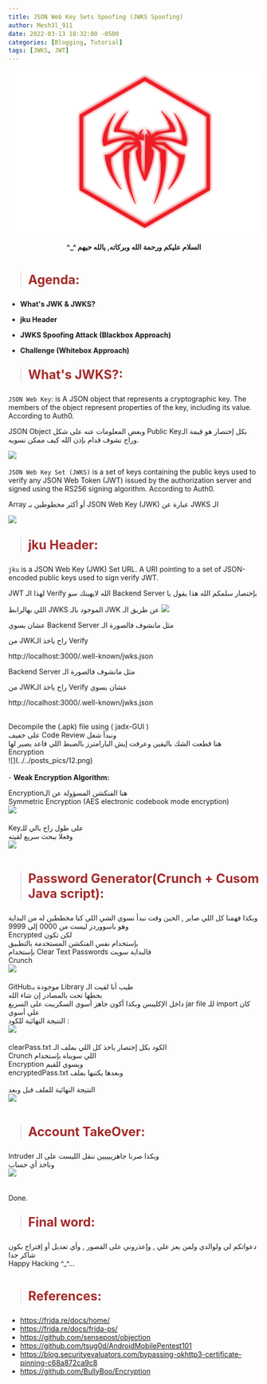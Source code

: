 ```yaml
---
title: JSON Web Key Sets Spoofing (JWKS Spoofing)
author: Mesh3l_911
date: 2022-03-13 18:32:00 -0500
categories: [Blogging, Tutorial]
tags: [JWKS, JWT]
---
```



<p class="aligncenter">
    <img src="/pics/LOGO.png" alt="centered image" />
</p>

<center><b> ^_^ السلام عليكم ورحمة الله وبركاته, يالله حيهم </b></center><br> 


> <html><body><b><p style="color:#A52A2A;font-size:25px">Agenda:</p></b></body></html>

<ul><li><b>What's JWK & JWKS?</b></li></ul>
<ul><li><b>jku Header</b></li></ul>
<ul><li><b>JWKS Spoofing Attack (Blackbox Approach)</b></li></ul>
<ul><li><b>Challenge (Whitebox Approach)</b></li></ul>

> <html><body><b><p style="color:#A52A2A;font-size:25px">What's JWKS?:</p></b></body></html>

`JSON Web Key`: is A JSON object that represents a cryptographic key. The members of the object represent properties of the key, including its value. According to Auth0.<br>

JSON Object وبعض المعلومات عنه على شكل Public Keyبكل إختصار هو قيمة الـ 
وراح نشوف قدام بإذن الله كيف ممكن نسويه.

![](../../posts_pics/JWK.png)

`JSON Web Key Set (JWKS)` is a set of keys containing the public keys used to verify any JSON Web Token (JWT) issued by the authorization server and signed using the RS256 signing algorithm. According to Auth0.<br>

Array أو أكثر محطوطين بـ JSON Web Key (JWK) عبارة عن JWKS الـ 

![](../../posts_pics/JWKS.png)

> <html><body><b><p style="color:#A52A2A;font-size:25px">jku Header:</p></b></body></html>

`jku` is a JSON Web Key (JWK) Set URL. A URI pointing to a set of JSON-encoded public keys
used to sign verify JWT.

JWT لهذا الـ Verify  الله لايهينك سو Backend Server بإختصار سلمكم الله هذا يقول يا 

اللي بهالرابط JWKS الموجود بالـ JWK عن طريق الـ
![](../../posts_pics/jku.png)

عشان يسوي Backend Server مثل مانشوف فالصورة الـ

من JWKراح ياخذ الـ Verify

http://localhost:3000/.well-known/jwks.json

 Backend Server مثل مانشوف فالصورة الـ 
 
من JWKراح ياخذ الـ Verify عشان يسوي 

http://localhost:3000/.well-known/jwks.json

<br>
Decompile the (.apk) file using ( jadx-GUI )
<br>
 على خفيف Code Review ونبدأ شغل 
 <br>
   هنا قطعت الشك باليقين وعرفت إيش البارامترز بالضبط اللي قاعد يصير لها 
   <br>
   Encryption
  <br>
     ![](../../posts_pics/12.png)
<br>
<br>
- <b>Weak Encryption Algorithm:</b>

Encryptionهنا الفنكشن المسؤولة عن الـ 
<br>
Symmetric Encryption (AES electronic codebook mode encryption)
  <br>
     ![](../../posts_pics/13.png)
<br>
<br>
Keyعلى طول راح بالي للـ 
<br>
وفعلا ببحث سريع لقيته 
  <br>
     ![](../../posts_pics/13_1.png)
<br>
<br>

> <html><body><b><p style="color:#A52A2A;font-size:25px">Password Generator(Crunch + Cusom Java script):</p></b></body></html>

 وبكذا فهمنا كل اللي صاير , الحين وقت نبدأ نسوي الشي اللي كنا مخططين له من البداية وهو باسووردز ليست من 0000 إلى 9999 
 <br>
  Encrypted لكن تكون 
<br>
بإستخدام نفس الفنكشن المستخدمة بالتطبيق
<br>
 بإستخدام Clear Text Passwords فالبداية سويت 
 <br>
 Crunch
  <br>
     ![](../../posts_pics/14.png)
<br>
<br>
GitHubموجودة بـ Library طيب أنا لقيت الـ 
<br>
بحطها تحت بالمصادر إن شاء الله 
<br>
  داخل الإكليبس وبكذا أكون جاهز أسوي السكريبت على السريع jar file للـ import كان علي أسوي 
<br>
النتيجة النهائية للكود :
  <br>
     ![](../../posts_pics/15.png)
<br>
<br>
clearPass.txt الكود بكل إختصار ياخذ كل اللي بملف الـ 
<br>
 Crunch اللي سويناه بإستخدام 
 <br>
  Encryption ويسوي للقيم 
 <br>
  encryptedPass.txt وبعدها يكتبها بملف  
 <br>
 النتيجة النهائية للملف قبل وبعد 
 <br>
      ![](../../posts_pics/16.png)
<br>
<br>
 
 > <html><body><b><p style="color:#A52A2A;font-size:25px">Account TakeOver:</p></b></body></html>
 
 Intruder وبكذا صرنا جاهزييييين ننقل الليست على الـ 
<br>
وناخذ أي حساب 
<br>
      ![](../../posts_pics/17.png)
<br>
<br>
 
Done.

 > <html><body><b><p style="color:#A52A2A;font-size:25px">Final word:</p></b></body></html>

دعواتكم لي ولوالدي ولمن يعز علي , وإعذروني على القصور , وأي تعديل أو إقتراح بكون شاكر جدا 
<br>
Happy Hacking ^_^...
<br>
<br>

 > <html><body><b><p style="color:#A52A2A;font-size:25px">References:</p></b></body></html>

-   https://frida.re/docs/home/
-   https://frida.re/docs/frida-ps/
-   https://github.com/sensepost/objection
-   https://github.com/tsug0d/AndroidMobilePentest101
-   https://blog.securityevaluators.com/bypassing-okhttp3-certificate-pinning-c68a872ca9c8
-   https://github.com/BullyBoo/Encryption
